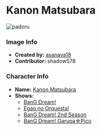 # Kanon Matsubara

![padoru](https://raw.githubusercontent.com/shadow578/Padoru-Padoru/master/Padoru/bang-dream/bang-dream-kanon-matsubara.png "Kanon Matsubara")

### Image Info
* **Created by:**    [asanava18](https://twitter.com/asanava18/status/1075978864277512194)
* **Contributor:**   shadow578

### Character Info
* **Name:**   [Kanon Matsubara](https://myanimelist.net/character/157522)
* **Shows:**
  * [BanG Dream!](https://myanimelist.net/anime/33573/BanG_Dream)
  * [Egao no Orquesta!](https://myanimelist.net/anime/36922/Egao_no_Orquesta)
  * [BanG Dream! 2nd Season](https://myanimelist.net/anime/37869/BanG_Dream_2nd_Season)
  * [BanG Dream! Garupa☆Pico](https://myanimelist.net/anime/37873/BanG_Dream_Garupa☆Pico)


